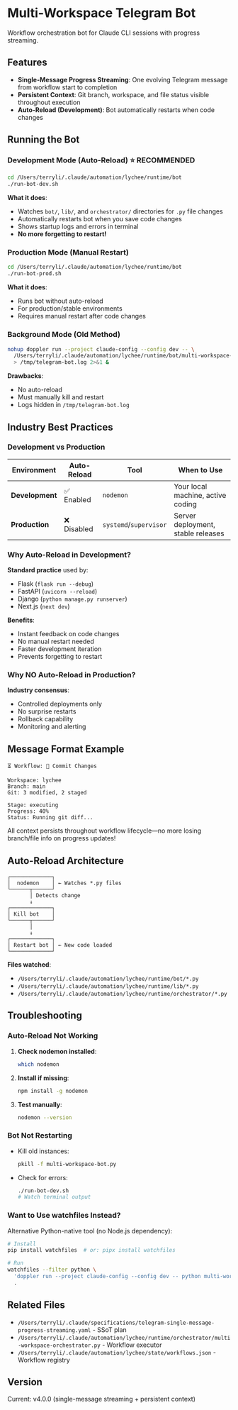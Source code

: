 # Multi-Workspace Telegram Bot

Workflow orchestration bot for Claude CLI sessions with progress streaming.

## Features

- **Single-Message Progress Streaming**: One evolving Telegram message from workflow start to completion
- **Persistent Context**: Git branch, workspace, and file status visible throughout execution
- **Auto-Reload (Development)**: Bot automatically restarts when code changes

## Running the Bot

### Development Mode (Auto-Reload) ⭐ **RECOMMENDED**

```bash
cd /Users/terryli/.claude/automation/lychee/runtime/bot
./run-bot-dev.sh
```

**What it does**:

- Watches `bot/`, `lib/`, and `orchestrator/` directories for `.py` file changes
- Automatically restarts bot when you save code changes
- Shows startup logs and errors in terminal
- **No more forgetting to restart!**

### Production Mode (Manual Restart)

```bash
cd /Users/terryli/.claude/automation/lychee/runtime/bot
./run-bot-prod.sh
```

**What it does**:

- Runs bot without auto-reload
- For production/stable environments
- Requires manual restart after code changes

### Background Mode (Old Method)

```bash
nohup doppler run --project claude-config --config dev -- \
  /Users/terryli/.claude/automation/lychee/runtime/bot/multi-workspace-bot.py \
  > /tmp/telegram-bot.log 2>&1 &
```

**Drawbacks**:

- No auto-reload
- Must manually kill and restart
- Logs hidden in `/tmp/telegram-bot.log`

## Industry Best Practices

### Development vs Production

| Environment     | Auto-Reload | Tool                   | When to Use                        |
| --------------- | ----------- | ---------------------- | ---------------------------------- |
| **Development** | ✅ Enabled  | `nodemon`              | Your local machine, active coding  |
| **Production**  | ❌ Disabled | `systemd`/`supervisor` | Server deployment, stable releases |

### Why Auto-Reload in Development?

**Standard practice** used by:

- Flask (`flask run --debug`)
- FastAPI (`uvicorn --reload`)
- Django (`python manage.py runserver`)
- Next.js (`next dev`)

**Benefits**:

- Instant feedback on code changes
- No manual restart needed
- Faster development iteration
- Prevents forgetting to restart

### Why NO Auto-Reload in Production?

**Industry consensus**:

- Controlled deployments only
- No surprise restarts
- Rollback capability
- Monitoring and alerting

## Message Format Example

```
⏳ Workflow: 💾 Commit Changes

Workspace: lychee
Branch: main
Git: 3 modified, 2 staged

Stage: executing
Progress: 40%
Status: Running git diff...
```

All context persists throughout workflow lifecycle—no more losing branch/file info on progress updates!

## Auto-Reload Architecture

```
┌─────────────┐
│  nodemon    │ ← Watches *.py files
└──────┬──────┘
       │ Detects change
       ↓
┌─────────────┐
│ Kill bot    │
└──────┬──────┘
       │
       ↓
┌─────────────┐
│ Restart bot │ ← New code loaded
└─────────────┘
```

**Files watched**:

- `/Users/terryli/.claude/automation/lychee/runtime/bot/*.py`
- `/Users/terryli/.claude/automation/lychee/runtime/lib/*.py`
- `/Users/terryli/.claude/automation/lychee/runtime/orchestrator/*.py`

## Troubleshooting

### Auto-Reload Not Working

1. **Check nodemon installed**:

   ```bash
   which nodemon
   ```

2. **Install if missing**:

   ```bash
   npm install -g nodemon
   ```

3. **Test manually**:
   ```bash
   nodemon --version
   ```

### Bot Not Restarting

- Kill old instances:

  ```bash
  pkill -f multi-workspace-bot.py
  ```

- Check for errors:
  ```bash
  ./run-bot-dev.sh
  # Watch terminal output
  ```

### Want to Use watchfiles Instead?

Alternative Python-native tool (no Node.js dependency):

```bash
# Install
pip install watchfiles  # or: pipx install watchfiles

# Run
watchfiles --filter python \
  'doppler run --project claude-config --config dev -- python multi-workspace-bot.py' \
  .
```

## Related Files

- `/Users/terryli/.claude/specifications/telegram-single-message-progress-streaming.yaml` - SSoT plan
- `/Users/terryli/.claude/automation/lychee/runtime/orchestrator/multi-workspace-orchestrator.py` - Workflow executor
- `/Users/terryli/.claude/automation/lychee/state/workflows.json` - Workflow registry

## Version

Current: v4.0.0 (single-message streaming + persistent context)

